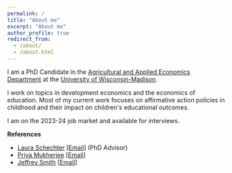 ```yaml
---
permalink: /
title: "About me"
excerpt: "About me"
author_profile: true
redirect_from: 
  - /about/
  - /about.html
---
```


I am a PhD Candidate in the [Agricultural and Applied Economics Department](https://aae.wisc.edu) at the [University of Wisconsin-Madison](https://www.wisc.edu). 

I work on topics in development economics and the economics of education. Most of my current work focuses on affirmative action policies in childhood and their impact on children's educational outcomes.

<!--I am a development economist with a focus on the economics of education. Most of my current work is on affirmative action policies in early childhood. For more on my work please see my [research](/_pages/research.md).-->

I am on the 2023-24 job market and available for interviews. 

**References**
  - [Laura Schechter](https://aae.wisc.edu/faculty/lschechter/) [[Email](mailto:lschechter@wisc.edu)] (PhD Advisor)
  - [Priya Mukherjee](https://aae.wisc.edu/faculty/pmukherjee7/) [[Email](mailto:priya.mukherjee@wisc.edu)]
  - [Jeffrey Smith](https://econ.wisc.edu/staff/smith-jeffrey/) [[Email](mailto:econjeff@ssc.wisc.edu)]
